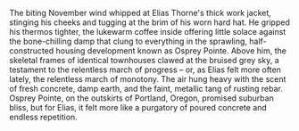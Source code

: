The biting November wind whipped at Elias Thorne's thick work jacket, stinging his cheeks and tugging at the brim of his worn hard hat.  He gripped his thermos tighter, the lukewarm coffee inside offering little solace against the bone-chilling damp that clung to everything in the sprawling, half-constructed housing development known as Osprey Pointe.  Above him, the skeletal frames of identical townhouses clawed at the bruised grey sky, a testament to the relentless march of progress – or, as Elias felt more often lately, the relentless march of monotony.  The air hung heavy with the scent of fresh concrete, damp earth, and the faint, metallic tang of rusting rebar.  Osprey Pointe, on the outskirts of Portland, Oregon, promised suburban bliss, but for Elias, it felt more like a purgatory of poured concrete and endless repetition.
